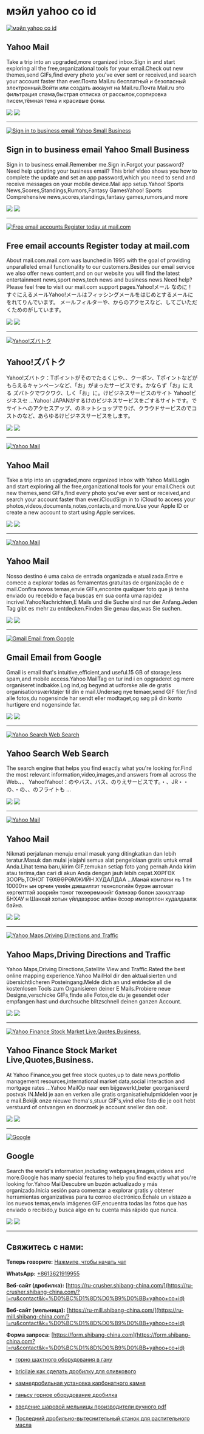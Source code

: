 # мэйл yahoo co id

<a href="https://swt.shibang-china.com/?l=ru&img&k=%D0%BC%D1%8D%D0%B9%D0%BB+yahoo+co+id" target="_blank">![мэйл yahoo co id](http://static.shibang-china.com/all-800x300/214.jpg)</a>

## Yahoo Mail
Take a trip into an upgraded,more organized inbox.Sign in and start exploring all the free,organizational tools for your email.Check out new themes,send GIFs,find every photo you've ever sent or received,and search your account faster than ever.Почта Mail.ru бесплатный и безопасный электронный.Войти или создать аккаунт на Mail.ru.Почта Mail.ru это фильтрация спама,быстрая отписка от рассылок,сортировка писем,тёмная тема и красивые фоны.


<a href="https://whatsapp.shibangsoft.com/WhatsApp.php" target="_blank" title="WhatsApp">![](http://static.shibang-china.com/icon/whatsapp.png)</a> <a href="https://swt.shibang-china.com/?l=ru&icon&k=%D0%BC%D1%8D%D0%B9%D0%BB+yahoo+co+id" target="_blank">![](http://static.shibang-china.com/icon/chat-ru.png)</a>

---

<a href="https://swt.shibang-china.com/?l=ru&img&k=%D0%BC%D1%8D%D0%B9%D0%BB+yahoo+co+id" target="_blank">![Sign in to business email Yahoo Small Business](http://static.shibang-china.com/all-800x300/1027.jpg)</a>

## Sign in to business email Yahoo Small Business
Sign in to business email.Remember me.Sign in.Forgot your password? Need help updating your business email? This brief video shows you how to complete the update and set an app password,which you need to send and receive messages on your mobile device.Mail app setup.Yahoo! Sports News,Scores,Standings,Rumors,Fantasy GamesYahoo! Sports Comprehensive news,scores,standings,fantasy games,rumors,and more


<a href="https://whatsapp.shibangsoft.com/WhatsApp.php" target="_blank" title="WhatsApp">![](http://static.shibang-china.com/icon/whatsapp.png)</a> <a href="https://swt.shibang-china.com/?l=ru&icon&k=%D0%BC%D1%8D%D0%B9%D0%BB+yahoo+co+id" target="_blank">![](http://static.shibang-china.com/icon/chat-ru.png)</a>

---

<a href="https://swt.shibang-china.com/?l=ru&img&k=%D0%BC%D1%8D%D0%B9%D0%BB+yahoo+co+id" target="_blank">![Free email accounts Register today at mail.com](http://static.shibang-china.com/all-800x300/1490.jpg)</a>

## Free email accounts Register today at mail.com
About mail.com.mail.com was launched in 1995 with the goal of providing unparalleled email functionality to our customers.Besides our email service we also offer news content,and on our website you will find the latest entertainment news,sport news,tech news and business news.Need help? Please feel free to visit our mail.com support pages.Yahoo!メール なのに！ すぐにえるメールYahoo!メールはフィッシングメールをはじめとするメールにをれてりんでいます。 メールフィルターや、からのアクセスなど、してごいただくためのがしています。


<a href="https://whatsapp.shibangsoft.com/WhatsApp.php" target="_blank" title="WhatsApp">![](http://static.shibang-china.com/icon/whatsapp.png)</a> <a href="https://swt.shibang-china.com/?l=ru&icon&k=%D0%BC%D1%8D%D0%B9%D0%BB+yahoo+co+id" target="_blank">![](http://static.shibang-china.com/icon/chat-ru.png)</a>

---

<a href="https://swt.shibang-china.com/?l=ru&img&k=%D0%BC%D1%8D%D0%B9%D0%BB+yahoo+co+id" target="_blank">![Yahoo!ズバトク](http://static.shibang-china.com/all-800x300/856.jpg)</a>

## Yahoo!ズバトク
Yahoo!ズバトク：Tポイントがそのでたるくじや、、クーポン、Tポイントなどがもらえるキャンペーンなど、「お」がまったサービスです。かならず「お」にえる ズバトクでワクワク、しく「お」に。けビジネスサービスのサイト Yahoo!ビジネスセ …Yahoo! JAPANがするけのビジネスサービスをごするサイトです。でサイトへのアクセスアップ、のネットショップでりげ、クラウドサービスのでコストのなど、あらゆるけビジネスサービスをします。


<a href="https://whatsapp.shibangsoft.com/WhatsApp.php" target="_blank" title="WhatsApp">![](http://static.shibang-china.com/icon/whatsapp.png)</a> <a href="https://swt.shibang-china.com/?l=ru&icon&k=%D0%BC%D1%8D%D0%B9%D0%BB+yahoo+co+id" target="_blank">![](http://static.shibang-china.com/icon/chat-ru.png)</a>

---

<a href="https://swt.shibang-china.com/?l=ru&img&k=%D0%BC%D1%8D%D0%B9%D0%BB+yahoo+co+id" target="_blank">![Yahoo Mail](http://static.shibang-china.com/all-800x300/1025.jpg)</a>

## Yahoo Mail
Take a trip into an upgraded,more organized inbox with Yahoo Mail.Login and start exploring all the free,organizational tools for your email.Check out new themes,send GIFs,find every photo you've ever sent or received,and search your account faster than ever.iCloudSign in to iCloud to access your photos,videos,documents,notes,contacts,and more.Use your Apple ID or create a new account to start using Apple services.


<a href="https://whatsapp.shibangsoft.com/WhatsApp.php" target="_blank" title="WhatsApp">![](http://static.shibang-china.com/icon/whatsapp.png)</a> <a href="https://swt.shibang-china.com/?l=ru&icon&k=%D0%BC%D1%8D%D0%B9%D0%BB+yahoo+co+id" target="_blank">![](http://static.shibang-china.com/icon/chat-ru.png)</a>

---

<a href="https://swt.shibang-china.com/?l=ru&img&k=%D0%BC%D1%8D%D0%B9%D0%BB+yahoo+co+id" target="_blank">![Yahoo Mail](http://static.shibang-china.com/all-800x300/825.jpg)</a>

## Yahoo Mail
Nosso destino é uma caixa de entrada organizada e atualizada.Entre e comece a explorar todas as ferramentas gratuitas de organização de e mail.Confira novos temas,envie GIFs,encontre qualquer foto que já tenha enviado ou recebido e faça buscas em sua conta uma rapidez incrível.YahooNachrichten,E Mails und die Suche sind nur der Anfang.Jeden Tag gibt es mehr zu entdecken.Finden Sie genau das,was Sie suchen.


<a href="https://whatsapp.shibangsoft.com/WhatsApp.php" target="_blank" title="WhatsApp">![](http://static.shibang-china.com/icon/whatsapp.png)</a> <a href="https://swt.shibang-china.com/?l=ru&icon&k=%D0%BC%D1%8D%D0%B9%D0%BB+yahoo+co+id" target="_blank">![](http://static.shibang-china.com/icon/chat-ru.png)</a>

---

<a href="https://swt.shibang-china.com/?l=ru&img&k=%D0%BC%D1%8D%D0%B9%D0%BB+yahoo+co+id" target="_blank">![Gmail Email from Google](http://static.shibang-china.com/all-800x300/891.jpg)</a>

## Gmail Email from Google
Gmail is email that's intuitive,efficient,and useful.15 GB of storage,less spam,and mobile access.Yahoo MailTag en tur ind i en opgraderet og mere organiseret indbakke.Log ind,og begynd at udforske alle de gratis organisationsværktøjer til din e mail.Undersøg nye temaer,send GIF filer,find alle fotos,du nogensinde har sendt eller modtaget,og søg på din konto hurtigere end nogensinde før.


<a href="https://whatsapp.shibangsoft.com/WhatsApp.php" target="_blank" title="WhatsApp">![](http://static.shibang-china.com/icon/whatsapp.png)</a> <a href="https://swt.shibang-china.com/?l=ru&icon&k=%D0%BC%D1%8D%D0%B9%D0%BB+yahoo+co+id" target="_blank">![](http://static.shibang-china.com/icon/chat-ru.png)</a>

---

<a href="https://swt.shibang-china.com/?l=ru&img&k=%D0%BC%D1%8D%D0%B9%D0%BB+yahoo+co+id" target="_blank">![Yahoo Search Web Search](http://static.shibang-china.com/all-800x300/223.jpg)</a>

## Yahoo Search Web Search
The search engine that helps you find exactly what you're looking for.Find the most relevant information,video,images,and answers from all across the Web.、、 Yahoo!Yahoo!：のやバス、バス、のりえサービスです。・、JR・・の、・の、、のフライトも …


<a href="https://whatsapp.shibangsoft.com/WhatsApp.php" target="_blank" title="WhatsApp">![](http://static.shibang-china.com/icon/whatsapp.png)</a> <a href="https://swt.shibang-china.com/?l=ru&icon&k=%D0%BC%D1%8D%D0%B9%D0%BB+yahoo+co+id" target="_blank">![](http://static.shibang-china.com/icon/chat-ru.png)</a>

---

<a href="https://swt.shibang-china.com/?l=ru&img&k=%D0%BC%D1%8D%D0%B9%D0%BB+yahoo+co+id" target="_blank">![Yahoo Mail](http://static.shibang-china.com/all-800x300/1167.jpg)</a>

## Yahoo Mail
Nikmati perjalanan menuju email masuk yang ditingkatkan dan lebih teratur.Masuk dan mulai jelajahi semua alat pengelolaan gratis untuk email Anda.Lihat tema baru,kirim GIF,temukan setiap foto yang pernah Anda kirim atau terima,dan cari di akun Anda dengan jauh lebih cepat.ХӨРГӨХ ЗООРЬ,ТОНОГ ТӨХӨӨРӨМЖИЙН ХУДАЛДАА …Манай компани нь 1 тн 10000тн ын орчин үеийн дэвшилтэт технологийн бүрэн автомат хөргөлттэй зоорийн тоног төхөөрөмжийг бэлнээр болон захиалгаар БНХАУ н Шанхай хотын үйлдвэрээс албан ёсоор импортлон худалдаалж байна.


<a href="https://whatsapp.shibangsoft.com/WhatsApp.php" target="_blank" title="WhatsApp">![](http://static.shibang-china.com/icon/whatsapp.png)</a> <a href="https://swt.shibang-china.com/?l=ru&icon&k=%D0%BC%D1%8D%D0%B9%D0%BB+yahoo+co+id" target="_blank">![](http://static.shibang-china.com/icon/chat-ru.png)</a>

---

<a href="https://swt.shibang-china.com/?l=ru&img&k=%D0%BC%D1%8D%D0%B9%D0%BB+yahoo+co+id" target="_blank">![Yahoo Maps,Driving Directions and Traffic](http://static.shibang-china.com/all-800x300/948.jpg)</a>

## Yahoo Maps,Driving Directions and Traffic
Yahoo Maps,Driving Directions,Satellite View and Traffic.Rated the best online mapping experience.Yahoo MailHol dir den aktualisierten und übersichtlicheren Posteingang.Melde dich an und entdecke all die kostenlosen Tools zum Organisieren deiner E Mails.Probiere neue Designs,verschicke GIFs,finde alle Fotos,die du je gesendet oder empfangen hast und durchsuche blitzschnell deinen ganzen Account.


<a href="https://whatsapp.shibangsoft.com/WhatsApp.php" target="_blank" title="WhatsApp">![](http://static.shibang-china.com/icon/whatsapp.png)</a> <a href="https://swt.shibang-china.com/?l=ru&icon&k=%D0%BC%D1%8D%D0%B9%D0%BB+yahoo+co+id" target="_blank">![](http://static.shibang-china.com/icon/chat-ru.png)</a>

---

<a href="https://swt.shibang-china.com/?l=ru&img&k=%D0%BC%D1%8D%D0%B9%D0%BB+yahoo+co+id" target="_blank">![Yahoo Finance Stock Market Live,Quotes,Business.](http://static.shibang-china.com/all-800x300/412.jpg)</a>

## Yahoo Finance Stock Market Live,Quotes,Business.
At Yahoo Finance,you get free stock quotes,up to date news,portfolio management resources,international market data,social interaction and mortgage rates …Yahoo MailOp naar een bijgewerkt,beter georganiseerd postvak IN.Meld je aan en verken alle gratis organisatiehulpmiddelen voor je e mail.Bekijk onze nieuwe thema's,stuur GIF's,vind elke foto die je ooit hebt verstuurd of ontvangen en doorzoek je account sneller dan ooit.


<a href="https://whatsapp.shibangsoft.com/WhatsApp.php" target="_blank" title="WhatsApp">![](http://static.shibang-china.com/icon/whatsapp.png)</a> <a href="https://swt.shibang-china.com/?l=ru&icon&k=%D0%BC%D1%8D%D0%B9%D0%BB+yahoo+co+id" target="_blank">![](http://static.shibang-china.com/icon/chat-ru.png)</a>

---

<a href="https://swt.shibang-china.com/?l=ru&img&k=%D0%BC%D1%8D%D0%B9%D0%BB+yahoo+co+id" target="_blank">![Google](http://static.shibang-china.com/all-800x300/567.jpg)</a>

## Google
Search the world's information,including webpages,images,videos and more.Google has many special features to help you find exactly what you're looking for.Yahoo MailDescubre un buzón actualizado y más organizado.Inicia sesión para comenzar a explorar gratis y obtener herramientas organizativas para tu correo electrónico.Échale un vistazo a los nuevos temas,envía imágenes GIF,encuentra todas las fotos que has enviado o recibido,y busca algo en tu cuenta más rápido que nunca.


<a href="https://whatsapp.shibangsoft.com/WhatsApp.php" target="_blank" title="WhatsApp">![](http://static.shibang-china.com/icon/whatsapp.png)</a> <a href="https://swt.shibang-china.com/?l=ru&icon&k=%D0%BC%D1%8D%D0%B9%D0%BB+yahoo+co+id" target="_blank">![](http://static.shibang-china.com/icon/chat-ru.png)</a>

---
## Свяжитесь с нами:

**Теперь говорите:** [Нажмите, чтобы начать чат](https://swt.shibang-china.com?l=ru&contact&k=%D0%BC%D1%8D%D0%B9%D0%BB+yahoo+co+id)

**WhatsApp:**  [+8613621919955](https://whatsapp.shibangsoft.com/WhatsApp.php)

**Веб-сайт (дробилка):** [https://ru-crusher.shibang-china.com/](https://ru-crusher.shibang-china.com/?l=ru&contact&k=%D0%BC%D1%8D%D0%B9%D0%BB+yahoo+co+id)

**Веб-сайт (мельница):** [https://ru-mill.shibang-china.com/](https://ru-mill.shibang-china.com/?l=ru&contact&k=%D0%BC%D1%8D%D0%B9%D0%BB+yahoo+co+id)

**Форма запроса:** [https://form.shibang-china.com](https://form.shibang-china.com?l=ru&contact&k=%D0%BC%D1%8D%D0%B9%D0%BB+yahoo+co+id)

* [горно шахтного оборудования в гану](../16/%D0%B3%D0%BE%D1%80%D0%BD%D0%BE%20%D1%88%D0%B0%D1%85%D1%82%D0%BD%D0%BE%D0%B3%D0%BE%20%D0%BE%D0%B1%D0%BE%D1%80%D1%83%D0%B4%D0%BE%D0%B2%D0%B0%D0%BD%D0%B8%D1%8F%20%D0%B2%20%D0%B3%D0%B0%D0%BD%D1%83.md)

* [bricilaje как сделать дробилку для оливкового](../17/bricilaje%20%D0%BA%D0%B0%D0%BA%20%D1%81%D0%B4%D0%B5%D0%BB%D0%B0%D1%82%D1%8C%20%D0%B4%D1%80%D0%BE%D0%B1%D0%B8%D0%BB%D0%BA%D1%83%20%D0%B4%D0%BB%D1%8F%20%D0%BE%D0%BB%D0%B8%D0%B2%D0%BA%D0%BE%D0%B2%D0%BE%D0%B3%D0%BE.md)

* [камнедробильная установка карбонатного камня](../17/%D0%BA%D0%B0%D0%BC%D0%BD%D0%B5%D0%B4%D1%80%D0%BE%D0%B1%D0%B8%D0%BB%D1%8C%D0%BD%D0%B0%D1%8F%20%D1%83%D1%81%D1%82%D0%B0%D0%BD%D0%BE%D0%B2%D0%BA%D0%B0%20%D0%BA%D0%B0%D1%80%D0%B1%D0%BE%D0%BD%D0%B0%D1%82%D0%BD%D0%BE%D0%B3%D0%BE%20%D0%BA%D0%B0%D0%BC%D0%BD%D1%8F.md)

* [ганьсу горное оборудование дробилка](../16/%D0%B3%D0%B0%D0%BD%D1%8C%D1%81%D1%83%20%D0%B3%D0%BE%D1%80%D0%BD%D0%BE%D0%B5%20%D0%BE%D0%B1%D0%BE%D1%80%D1%83%D0%B4%D0%BE%D0%B2%D0%B0%D0%BD%D0%B8%D0%B5%20%D0%B4%D1%80%D0%BE%D0%B1%D0%B8%D0%BB%D0%BA%D0%B0.md)

* [введение шаровой мельницы производители ручного pdf](../17/%D0%B2%D0%B2%D0%B5%D0%B4%D0%B5%D0%BD%D0%B8%D0%B5%20%D1%88%D0%B0%D1%80%D0%BE%D0%B2%D0%BE%D0%B9%20%D0%BC%D0%B5%D0%BB%D1%8C%D0%BD%D0%B8%D1%86%D1%8B%20%D0%BF%D1%80%D0%BE%D0%B8%D0%B7%D0%B2%D0%BE%D0%B4%D0%B8%D1%82%D0%B5%D0%BB%D0%B8%20%D1%80%D1%83%D1%87%D0%BD%D0%BE%D0%B3%D0%BE%20pdf.md)

* [Последний дробильно-вытеснительный станок для растительного масла](../20/%D0%9F%D0%BE%D1%81%D0%BB%D0%B5%D0%B4%D0%BD%D0%B8%D0%B9%20%D0%B4%D1%80%D0%BE%D0%B1%D0%B8%D0%BB%D1%8C%D0%BD%D0%BE-%D0%B2%D1%8B%D1%82%D0%B5%D1%81%D0%BD%D0%B8%D1%82%D0%B5%D0%BB%D1%8C%D0%BD%D1%8B%D0%B9%20%D1%81%D1%82%D0%B0%D0%BD%D0%BE%D0%BA%20%D0%B4%D0%BB%D1%8F%20%D1%80%D0%B0%D1%81%D1%82%D0%B8%D1%82%D0%B5%D0%BB%D1%8C%D0%BD%D0%BE%D0%B3%D0%BE%20%D0%BC%D0%B0%D1%81%D0%BB%D0%B0.md)